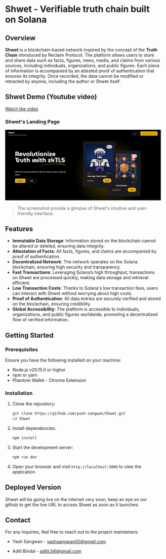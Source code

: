 # Shwet - Verifiable truth chain built on Solana

## Overview

**Shwet** is a blockchain-based network inspired by the concept of the **Truth Chain** introduced by Reclaim Protocol. The platform allows users to store and share data such as facts, figures, news, media, and claims from various sources, including individuals, organizations, and public figures. Each piece of information is accompanied by an attested proof of authentication that ensures its integrity. Once recorded, the data cannot be modified or retracted by anyone, including the author or Shwet itself.

## Shwet Demo (Youtube video)
[Watch the video](https://youtu.be/MJnoen_rW4E)


### Shwet's Landing Page
![Landing Page Screenshot 1](/frontend/src/assets/landing-page-banner.jpeg)


> The screenshot provide a glimpse of Shwet's intuitive and user-friendly interface.


## Features

- **Immutable Data Storage**: Information stored on the blockchain cannot be altered or deleted, ensuring data integrity.
- **Attestation of Facts**: All facts, figures, and claims are accompanied by proof of authentication.
- **Decentralized Network**: The network operates on the Solana blockchain, ensuring high security and transparency.
- **Fast Transactions**: Leveraging Solana’s high throughput, transactions on Shwet are processed quickly, making data storage and retrieval efficient.
- **Low Transaction Costs**: Thanks to Solana's low transaction fees, users can interact with Shwet without worrying about high costs.
- **Proof of Authentication**: All data entries are securely verified and stored on the blockchain, ensuring credibility.
- **Global Accessibility**: The platform is accessible to individuals, organizations, and public figures worldwide, promoting a decentralized flow of verified information.

## Getting Started

### Prerequisites

Ensure you have the following installed on your machine:

- Node.js v20.15.0 or higher
- npm or yarn
- Phantom Wallet - Chrome Extension

### Installation

1. Clone the repository:
   ```bash
   git clone https://github.com/yash-sangwan/Shwet.git
   cd Shwet
   ```

2. Install dependencies:
   ```bash
   npm install
   ```

3. Start the development server:
   ```bash
   npm run dev
   ```

4. Open your browser and visit `http://localhost:3000` to view the application.

## Deployed Version
Shwet will be going live on the internet very soon, keep an eye on our github to get the live URL to access Shwet as soon as it launches.

## Contact

For any inquiries, feel free to reach out to the project maintainers:

- Yash Sangwan - yashsangwan00@gmail.com

- Aditi Bindal - aditii.b6@gmail.com
